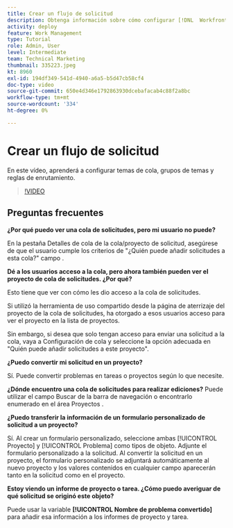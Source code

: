 ```yaml
---
title: Crear un flujo de solicitud
description: Obtenga información sobre cómo configurar [!DNL  Workfront] temas de cola, grupos de temas y reglas de enrutamiento para ayudar a administrar la admisión de solicitudes y trabajos.
activity: deploy
feature: Work Management
type: Tutorial
role: Admin, User
level: Intermediate
team: Technical Marketing
thumbnail: 335223.jpeg
kt: 8960
exl-id: 194df349-541d-4940-a6a5-b5d47cb58cf4
doc-type: video
source-git-commit: 650e4d346e1792863930dcebafacab4c88f2a8bc
workflow-type: tm+mt
source-wordcount: '334'
ht-degree: 0%

---
```


# Crear un flujo de solicitud

En este vídeo, aprenderá a configurar temas de cola, grupos de temas y reglas de enrutamiento.

>[!VIDEO](https://video.tv.adobe.com/v/335223/?quality=12&learn=on)

## Preguntas frecuentes

**¿Por qué puedo ver una cola de solicitudes, pero mi usuario no puede?**

En la pestaña Detalles de cola de la cola/proyecto de solicitud, asegúrese de que el usuario cumple los criterios de &quot;¿Quién puede añadir solicitudes a esta cola?&quot; campo .

**Dé a los usuarios acceso a la cola, pero ahora también pueden ver el proyecto de cola de solicitudes. ¿Por qué?**

Esto tiene que ver con cómo les dio acceso a la cola de solicitudes.

Si utilizó la herramienta de uso compartido desde la página de aterrizaje del proyecto de la cola de solicitudes, ha otorgado a esos usuarios acceso para ver el proyecto en la lista de proyectos.

Sin embargo, si desea que solo tengan acceso para enviar una solicitud a la cola, vaya a Configuración de cola y seleccione la opción adecuada en &quot;Quién puede añadir solicitudes a este proyecto&quot;.

**¿Puedo convertir mi solicitud en un proyecto?**

Sí. Puede convertir problemas en tareas o proyectos según lo que necesite.

**¿Dónde encuentro una cola de solicitudes para realizar ediciones?**
Puede utilizar el campo Buscar de la barra de navegación o encontrarlo enumerado en el área Proyectos .

**¿Puedo transferir la información de un formulario personalizado de solicitud a un proyecto?**

Sí. Al crear un formulario personalizado, seleccione ambas [!UICONTROL Proyecto] y [!UICONTROL Problema] como tipos de objeto. Adjunte el formulario personalizado a la solicitud. Al convertir la solicitud en un proyecto, el formulario personalizado se adjuntará automáticamente al nuevo proyecto y los valores contenidos en cualquier campo aparecerán tanto en la solicitud como en el proyecto.

**Estoy viendo un informe de proyecto o tarea. ¿Cómo puedo averiguar de qué solicitud se originó este objeto?**

Puede usar la variable **[!UICONTROL Nombre de problema convertido]** para añadir esa información a los informes de proyecto y tarea.


